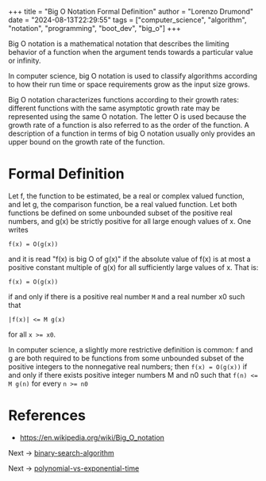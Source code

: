 +++
title = "Big O Notation Formal Definition"
author = "Lorenzo Drumond"
date = "2024-08-13T22:29:55"
tags = ["computer_science",  "algorithm",  "notation",  "programming",  "boot_dev",  "big_o"]
+++



Big O notation is a mathematical notation that describes the limiting behavior of a function when the argument tends towards a particular value or infinity.

In computer science, big O notation is used to classify algorithms according to how their run time or space requirements grow as the input size grows.

Big O notation characterizes functions according to their growth rates: different functions with the same asymptotic growth rate may be represented using the same O notation. The letter O is used because the growth rate of a function is also referred to as the order of the function. A description of a function in terms of big O notation usually only provides an upper bound on the growth rate of the function.

# Formal Definition

Let f, the function to be estimated, be a real or complex valued function, and
let g, the comparison function, be a real valued function. Let both functions
be defined on some unbounded subset of the positive real numbers, and g(x) be
strictly positive for all large enough values of x. One writes

```
f(x) = O(g(x))
```

and it is read "f(x) is big O of g(x)" if the absolute value of f(x) is at most a positive constant multiple of g(x) for all sufficiently large values of x. That is:

```
f(x) = O(g(x))
```

if and only if there is a positive real number `M` and a real number x0 such that

```
|f(x)| <= M g(x)
```

for all `x >= x0`.

In computer science, a slightly more restrictive definition is common: f and g are both required to be functions from some unbounded subset of the positive integers to the nonnegative real numbers; then `f(x) = O(g(x))` if and only if there exists positive integer numbers M and n0 such that `f(n) <= M g(n)` for every `n >= n0`

# References

- https://en.wikipedia.org/wiki/Big_O_notation

Next -> [binary-search-algorithm](/wiki/binary-search-algorithm/)

Next -> [polynomial-vs-exponential-time](/wiki/polynomial-vs-exponential-time/)
